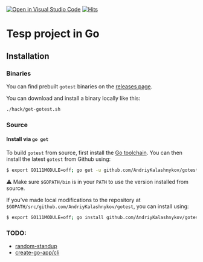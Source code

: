 [![Open in Visual Studio Code](https://open.vscode.dev/badges/open-in-vscode.svg)](https://open.vscode.dev/AndriyKalashnykov/gotest)
[![Hits](https://hits.seeyoufarm.com/api/count/incr/badge.svg?url=https%3A%2F%2Fgithub.com%2FAndriyKalashnykov%2Fgotest&count_bg=%2333CD56&title_bg=%23555555&icon=&icon_color=%23E7E7E7&title=hits&edge_flat=false)](https://hits.seeyoufarm.com)
# Tesp project in Go

## Installation

### Binaries
You can find prebuilt `gotest` binaries on the [releases page](https://github.com/AndriyKalashnykov/gotest/releases).

You can download and install a binary locally like this:

```bash
./hack/get-gotest.sh
```

### Source

#### Install via `go get`

To build `gotest` from source, first install the [Go
toolchain](https://golang.org/dl/). You can then install the latest `gotest` from
Github using:

```bash
$ export GO111MODULE=off; go get -u github.com/AndriyKalashnykov/gotest
```

⚠️ Make sure `$GOPATH/bin` is in your `PATH` to use the version installed from
source.

If you've made local modifications to the repository at
`$GOPATH/src/github.com/AndriyKalashnykov/gotest`, you can install using:

```bash
$ export GO111MODULE=off; go install github.com/AndriyKalashnykov/gotest
```

### TODO:

* [random-standup](https://github.com/jidicula/random-standup/tree/main/.github/workflows)
* [create-go-app/cli](https://github.com/create-go-app/cli)
